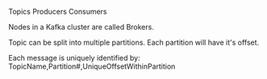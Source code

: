 

Topics
Producers
Consumers

Nodes in a Kafka cluster are called Brokers.

Topic can be split into multiple partitions. Each partition will have it's offset.

Each message is uniquely identified by:
TopicName,Partition#,UniqueOffsetWithinPartition


